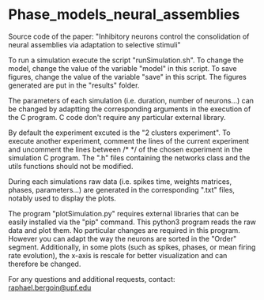# Phase_models_neural_assemblies
Source code of the paper: "Inhibitory neurons control the consolidation of neural assemblies via adaptation to selective stimuli"

To run a simulation execute the script "runSimulation.sh". 
To change the model, change the value of the variable "model" in this script.
To save figures, change the value of the variable "save" in this script. The figures generated are put in the "results" folder.

The parameters of each simulation (i.e. duration, number of neurons...) can be changed by adaptting the corresponding arguments in the execution of the C program.
C code don't require any particular external library.

By default the experiment excuted is the "2 clusters experiment". 
To execute another experiment, comment the lines of the current experiment and uncomment the lines between /* */ of the chosen experiment in the simulation C program.
The ".h" files containing the networks class and the utils functions should not be modified.

During each simulations raw data (i.e. spikes time, weights matrices, phases, parameters...) are generated in the corresponding ".txt" files, notably used to display the plots.

The program "plotSimulation.py" requires external libraries that can be easily installed via the "pip" command.
This python3 program reads the raw data and plot them.
No particular changes are required in this program. However you can adapt the way the neurons are sorted in the "Order" segment.
Additionally, in some plots (such as spikes, phases, or mean firing rate evolution), the x-axis is rescale for better visualization and can therefore be changed.


For any questions and additional requests, contact: raphael.bergoin@upf.edu
